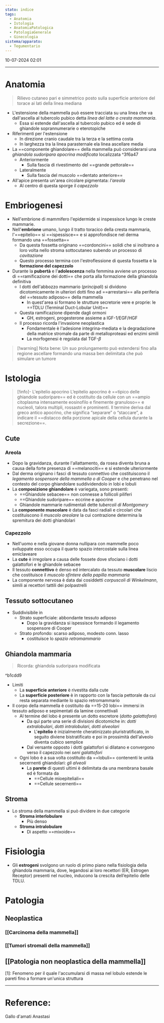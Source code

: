 ```yaml
---
stato: indice
tags:
  - Anatomia
  - Istologia
  - AnatomiaPatologica
  - PatologiaGenerale
  - Ginecologia
sistema/apparato:
  - Tegumentario
---
```

10-07-2024 02:01

--- 

# Anatomia
> Rilievo cutaneo pari e simmetrico posto sulla superficie anteriore del torace ai lati della linea mediana

- L'estensione della mammella può essere tracciata su una linea che va dall'ascella al tubercolo pubico detta *linea del latte o cresta mammaria*.
	- Essa si estende dall'ascella al tubercolo pubico ed è sede di ghiandole soprannumerarie o eterotopiche
- Riferimenti per l'estensione
	- In direzione cranio caudale tra la terza e la settima costa
	- In larghezza tra la linea parasternale  ela linea ascellare media
- La ==componente ghiandolare== della mammella può considerarsi una *ghiandola sudoripara apocrina modificata* localizzata ^3f6a47
	- Anteriormente
		- Sulla fascia di rivestimento del ==grande pettorale==
	- Lateralmente
		- Sulla fascia del muscolo ==dentato anteriore==
- All'apice presenta un'area circolare pigmentata: *l'areola* 
	- Al centro di questa sporge il *capezzolo*
# Embriogenesi

- Nell'embrione di mammifero l'epidermide si inspessisce lungo le creste mammarie.
- Nell'**embrione** umano, lungo il tratto toracico della cresta mammaria, l'==epitelio== si ==ispessisce== e si approfondisce nel derma formando una ==fossetta==
	- Da questa fossetta originano ==cordoncini== solidi  che si inoltrano a loro volta nello stroma sottocutaneo subendo un processo di *cavitazione*
	- Questo processo termina con l'estroflessione di questa fossetta e la **formazione del capezzolo**
- Durante la **pubertà** e l'**adolescenza** nella femmina avviene un processo di ==ramificazione dei dotti== che porta alla formazione della ghiandola definitiva
	- I dotti dell'abbozzo mammario (*principali*) si dividono dicotomicamente in ulteriori dotti fino ad ==arrestarsi== alla periferia del ==tessuto adiposo== della mammella
		- In quest'area si formano le strutture secretorie vere e proprie: le ==TDLU (Terminal Duct-Lobular Unit)==
	- Questa ramificazione dipende dagli ormoni
		- GH, estrogeni, progesterone assieme a IGF-1/EGF/HGF
	- Il processo ricorda l'invasione neoplastica 
		- Fondamentale è l'adesione integrina-mediata e la degradazione della matrice stromale da parte di metalloproteasi ed enzimi simili
		- La morfogenesi è regolata dal TGF-$\beta$


>[!warning] Nota bene:
>Un suo prolungamento può estendersi fino alla regione ascellare formando una massa ben delimitata che può simulare un tumore

# Istologia

>[!info]- L'epitelio apocrino
>L’epitelio apocrino è ==tipico delle ghiandole sudoripare== ed è costituito da cellule con un ==ampio citoplasma intensamente eosinofilo e finemente granuloso== e nucleoli, talora multipli, rossastri e prominenti. Il termine deriva dal greco antico apocrìno, che significa “separare” o “staccare”, a indicare il ==distacco della porzione apicale della cellula durante la secrezione==.

## Cute
### Areola
- Dopo la gravidanza, durante l'allattamento, da rosea diventa bruna a causa della forte presenza di ==melanociti== e si estende ulteriormente
- Dal derma originano i fasci di tessuto connettivo che costituiscono il *legamento sospensore della mammella o di Cooper* e che penetrano nel contesto del corpo ghiandolare suddividendolo in lobi e lobuli
- La **composizione ghiandolare** è variegata, sono presenti:
	- ==Ghiandole sebacee== non connesse a follicoli piliferi
	- ==Ghiandole sudoripare== eccrine e apocrine
	- Ghiandole mammarie rudimentali dette *tubercoli di Montgomery*
- La **componente muscolare** è data da fasci radiali e circolari che costituiscono il *muscolo areolare* la cui contrazione determina la spremitura dei dotti ghiandolari
### Capezzolo
- Nell'uomo e nella giovane donna nullipara con mammelle poco sviluppate esso occupa il quarto spazio intercostale sulla linea emiclaveare
- La **cute** è irregolare a causa delle fossete dove sfociano i dotti galattofori e le ghiandole sebacee
- Il tessuto **connettivo** è denso ed intercalato da tessuto **muscolare** liscio che costituisce il *muscolo sfintere della papilla mammaria*
- La componente nervosa è data dai cosiddetti *corpuscoli di Winkelmann*, simili ai recettori tattili dei polpastrelli

## Tessuto sottocutaneo
- Suddivisibile in 
	- Strato superficiale: abbondante tessuto adiposo
		- Dopo la gravidanza si ispessisce formando il legamento sospensore di Cooper
	- Strato profondo: scarso adiposo, modesto conn. lasso 
		- costituisce lo *spazio retromammario*

## Ghiandola mammaria
>Ricorda: ghiandola sudoripara modificata

^b1cdd9

- Limiti
	- La **superficie anteriore** è rivestita dalla cute
	- La **superficie posteriore** è in rapporto con la fascia pettorale da cui resta separata mediante lo spazio retromammario
- Il corpo della mammella è costituito da ==15-20 lobi== immersi in tessuto adiposo e sepimentati da lamine connettivali
	- Al termine del lobo è presente un dotto escretore (*dotto galattoforo*) 
		- Da quì parte una serie di divisioni dicotomiche in: *dotti extralobulari*, *dotti intralobulari*, *dotti alveolari*
			- L'**epitelio** è inizialmente cheratinizzato pluristratificato, in seguito diviene bistratificato e poi in prossimità dell'alveolo diventa cubico semplice 
		- Dal versante opposto i dotti galattofori si dilatano e convergono verso il capezzolo nei *seni galattofori*
	- Ogni lobo è a sua volta costituito da ==lobuli== contenenti le unità secernenti ghiandolari: *gli alveoli*
		- La **parete** di questi ultimi è delimitata da una membrana basale ed è formata da
			- ==Cellule mioepiteliali==
			- ==Cellule secernenti==


## Stroma
- Lo stroma della mammella si può dividere in due categorie
	- **Stroma interlobulare**
		- Più denso
	- **Stroma intralobulare**
		- Di aspetto ==mixoide==
# Fisiologia
- Gli **estrogeni** svolgono un ruolo di primo piano nella fisiologia della ghiandola mammaria, dove, legandosi ai loro recettori (ER, Estrogen Receptor) presenti nel nucleo, inducono la crescita dell’epitelio delle TDLU.
# Patologia

## Neoplastica

### [[Carcinoma della mammella]]

### [[Tumori stromali della mammella]]

## [[Patologia non neoplastica della mammella]]






[1]: Fenomeno per il quale l'accumularsi di massa nel lobulo estende le pareti fino a formare un'unica struttura

[^2]: MMTV (mouse mammary tumor virus), appartenente al reame riboviria (vedi coronavirus, ebola, hiv, influenza etc)





--- 
# Reference:

Gallo d'amati 
Anastasi